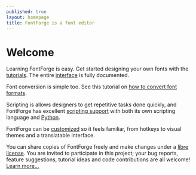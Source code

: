 ```yaml
---
published: true
layout: homepage
title: FontForge is a font editor
---
```


Welcome
==========

Learning FontForge is easy. Get started designing your own fonts with the [tutorials](/en-US/tutorials/). The entire [interface](/en-US/documentation/interface/) is fully documented.

Font conversion is simple too. See this tutorial on [how to convert font formats](/en-US/tutorials/convert/).

Scripting is allows designers to get repetitive tasks done quickly, and FontForge has excellent [scripting support](/en-US/documentation/scripting/) with both its own scripting language and [Python](/en-US/documentation/scripting/python/).

FontForge can be [customized](/en-US/documentation/customizing/) so it feels familiar, from hotkeys to visual themes and a translatable interface.

You can share copies of FontForge freely and make changes under a [libre license](/en-US/about/project/license/). You are invited to participate in this project; your bug reports, feature suggestions, tutorial ideas and code contributions are all welcome! [Learn more...](/en-US/documentation/developers/)
